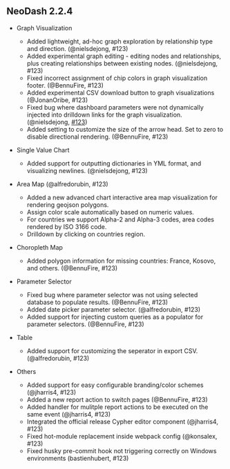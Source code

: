 ## NeoDash 2.2.4

- Graph Visualization
  - Added lightweight, ad-hoc graph exploration by relationship type and direction. (@nielsdejong, #123)
  - Added experimental graph editing - editing nodes and relationships, plus creating relationships between existing nodes. (@nielsdejong, #123)
  - Fixed incorrect assignment of chip colors in graph visualization footer. (@BennuFire, #123)
  - Added experimental CSV download button to graph visualizations (@JonanOribe, #123)
  - Fixed bug where dashboard parameters were not dynamically injected into drilldown links for the graph visualization.  (@nielsdejong, [#123](https://github.com/neo4j-labs/neodash/pull/410))
  - Added setting to customize the size of the arrow head. Set to zero to disable directional rendering. (@BennuFire, #123)

- Single Value Chart
  - Added support for outputting dictionaries in YML format, and visualizing newlines. (@nielsdejong, #123)

- Area Map (@alfredorubin, #123)
  - Added a new advanced chart interactive area map visualization for rendering geojson polygons.
  - Assign color scale automatically based on numeric values.
  - For countries we support Alpha-2 and Alpha-3 codes, area codes rendered by ISO 3166 code.
  - Drilldown by clicking on countries region.

- Choropleth Map 
  - Added polygon information for missing countries: France, Kosovo, and others. (@BennuFire, #123)

- Parameter Selector
  - Fixed bug where parameter selector was not using selected database to populate results. (@BennuFire, #123)
  - Added date picker parameter selector. (@alfredorubin, #123)
  - Added support for injecting custom queries as a populator for parameter selectors. (@BennuFire, #123)

- Table
  - Added support for customizing the seperator in export CSV. (@alfredorubin, #123)
  
- Others
  - Added support for easy configurable branding/color schemes (@jharris4, #123)
  - Added a new report action to switch pages (@BennuFire, #123)
  - Added handler for mulitple report actions to be executed on the same event (@jharris4, #123)
  - Integrated the official release Cypher editor component (@jharris4, #123)
  - Fixed hot-module replacement inside webpack config  (@konsalex, #123) 
  - Fixed husky pre-commit hook not triggering correctly on Windows environments (bastienhubert, #123)


